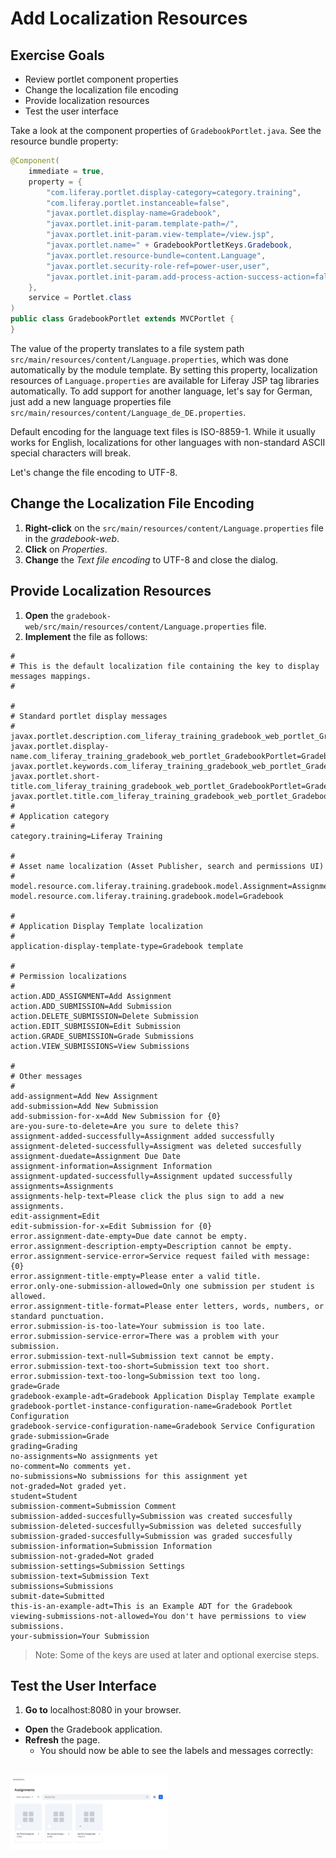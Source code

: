 # Add Localization Resources

<div class="ahead">

## Exercise Goals

- Review portlet component properties
- Change the localization file encoding
- Provide localization resources
- Test the user interface

</div>

Take a look at the component properties of `GradebookPortlet.java`. See the resource bundle property:

```java
@Component(
	immediate = true,
	property = {
		"com.liferay.portlet.display-category=category.training",
		"com.liferay.portlet.instanceable=false",
		"javax.portlet.display-name=Gradebook",
		"javax.portlet.init-param.template-path=/",
		"javax.portlet.init-param.view-template=/view.jsp",
		"javax.portlet.name=" + GradebookPortletKeys.Gradebook,
		"javax.portlet.resource-bundle=content.Language",
		"javax.portlet.security-role-ref=power-user,user",
		"javax.portlet.init-param.add-process-action-success-action=false"
	},
	service = Portlet.class
)
public class GradebookPortlet extends MVCPortlet {
}
```

The value of the property translates to a file system path `src/main/resources/content/Language.properties`, which was done automatically by the module template. By setting this property, localization resources of `Language.properties` are available for Liferay JSP tag libraries automatically. To add support for another language, let's say for German, just add a new language properties file `src/main/resources/content/Language_de_DE.properties`.

Default encoding for the language text files is ISO-8859-1. While it usually works for English, localizations for other languages with non-standard ASCII special characters will break.

Let's change the file encoding to UTF-8.

## Change the Localization File Encoding
1. **Right-click** on the `src/main/resources/content/Language.properties` file in the *gradebook-web*.
1. **Click** on *Properties*.
1. **Change** the *Text file encoding* to UTF-8 and close the dialog.

## Provide Localization Resources
1. **Open** the `gradebook-web/src/main/resources/content/Language.properties` file.
1. **Implement** the file as follows:

```properties
#
# This is the default localization file containing the key to display messages mappings.
#

#
# Standard portlet display messages
#
javax.portlet.description.com_liferay_training_gradebook_web_portlet_GradebookPortlet=Gradebook 
javax.portlet.display-name.com_liferay_training_gradebook_web_portlet_GradebookPortlet=Gradebook
javax.portlet.keywords.com_liferay_training_gradebook_web_portlet_GradebookPortlet=Gradebook
javax.portlet.short-title.com_liferay_training_gradebook_web_portlet_GradebookPortlet=Gradebook
javax.portlet.title.com_liferay_training_gradebook_web_portlet_GradebookPortlet=Gradebook
#
# Application category
#
category.training=Liferay Training

#
# Asset name localization (Asset Publisher, search and permissions UI)
#
model.resource.com.liferay.training.gradebook.model.Assignment=Assignment
model.resource.com.liferay.training.gradebook.model=Gradebook

#
# Application Display Template localization
#
application-display-template-type=Gradebook template

#
# Permission localizations
#
action.ADD_ASSIGNMENT=Add Assignment
action.ADD_SUBMISSION=Add Submission
action.DELETE_SUBMISSION=Delete Submission
action.EDIT_SUBMISSION=Edit Submission
action.GRADE_SUBMISSION=Grade Submissions
action.VIEW_SUBMISSIONS=View Submissions

#
# Other messages
#
add-assignment=Add New Assignment
add-submission=Add New Submission
add-submission-for-x=Add New Submission for {0}
are-you-sure-to-delete=Are you sure to delete this?
assignment-added-successfully=Assignment added successfully
assignment-deleted-successfully=Assigment was deleted succesfully
assignment-duedate=Assignment Due Date
assignment-information=Assignment Information
assignment-updated-successfully=Assignment updated successfully
assignments=Assignments
assignments-help-text=Please click the plus sign to add a new assignments.
edit-assignment=Edit
edit-submission-for-x=Edit Submission for {0}
error.assignment-date-empty=Due date cannot be empty.
error.assignment-description-empty=Description cannot be empty.
error.assignment-service-error=Service request failed with message: {0}
error.assignment-title-empty=Please enter a valid title.
error.only-one-submission-allowed=Only one submission per student is allowed.
error.assignment-title-format=Please enter letters, words, numbers, or standard punctuation.
error.submission-is-too-late=Your submission is too late.
error.submission-service-error=There was a problem with your submission.
error.submission-text-null=Submission text cannot be empty.
error.submission-text-too-short=Submission text too short.
error.submission-text-too-long=Submission text too long.
grade=Grade
gradebook-example-adt=Gradebook Application Display Template example
gradebook-portlet-instance-configuration-name=Gradebook Portlet Configuration
gradebook-service-configuration-name=Gradebook Service Configuration
grade-submission=Grade
grading=Grading
no-assignments=No assignments yet
no-comment=No comments yet.
no-submissions=No submissions for this assignment yet
not-graded=Not graded yet.
student=Student
submission-comment=Submission Comment
submission-added-succesfully=Submission was created succesfully
submission-deleted-succesfully=Submission was deleted succesfully
submission-graded-succesfully=Submission was graded succesfully
submission-information=Submission Information
submission-not-graded=Not graded
submission-settings=Submission Settings
submission-text=Submission Text
submissions=Submissions
submit-date=Submitted
this-is-an-example-adt=This is an Example ADT for the Gradebook
viewing-submissions-not-allowed=You don't have permissions to view submissions.
your-submission=Your Submission
```

> Note: Some of the keys are used at later and optional exercise steps.

## Test the User Interface
1. **Go to** localhost:8080 in your browser.
* **Open** the Gradebook application.
* **Refresh** the page.
	- You should now be able to see the labels and messages correctly:

<br />

<img src="images/localizations_in_place.png" style="max-width:50%;" />

<br />
